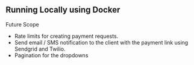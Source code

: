## Running Locally using Docker


Future Scope
- Rate limits for creating payment requests.
- Send email / SMS notification to the client with the payment link using Sendgrid and Twilio.
- Pagination for the dropdowns